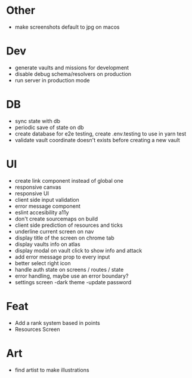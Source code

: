 # Other

- make screenshots default to jpg on macos

# Dev

- generate vaults and missions for development
- disable debug schema/resolvers on production
- run server in production mode

# DB

- sync state with db
- periodic save of state on db
- create database for e2e testing, create .env.testing to use in yarn test
- validate vault coordinate doesn't exists before creating a new vault

# UI

- create <a> link component instead of global one
- responsive canvas
- responsive UI
- client side input validation
- error message component
- eslint accesibility a11y
- don't create sourcemaps on build
- client side prediction of resources and ticks
- underline current screen on nav
- display title of the screen on chrome tab
- display vaults info on atlas
- display modal on vault click to show info and attack
- add error message prop to every input
- better select right icon
- handle auth state on screens / routes / state
- error handling, maybe use an error boundary?
- settings screen
  -dark theme
  -update password

# Feat

- Add a rank system based in points
- Resources Screen

# Art

- find artist to make illustrations
